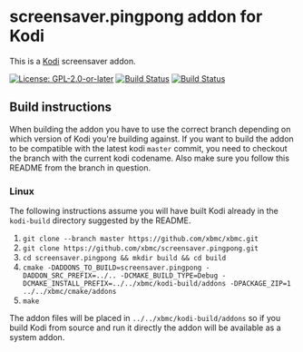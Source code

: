 # screensaver.pingpong addon for Kodi

This is a [Kodi](https://kodi.tv) screensaver addon.

[![License: GPL-2.0-or-later](https://img.shields.io/badge/License-GPL%20v2+-blue.svg)](LICENSE.md)
[![Build Status](https://dev.azure.com/teamkodi/binary-addons/_apis/build/status/xbmc.screensaver.pingpong?branchName=Matrix)](https://dev.azure.com/teamkodi/binary-addons/_build/latest?definitionId=46&branchName=Matrix)
[![Build Status](https://jenkins.kodi.tv/view/Addons/job/xbmc/job/screensaver.pingpong/job/Matrix/badge/icon)](https://jenkins.kodi.tv/blue/organizations/jenkins/xbmc%2Fscreensaver.pingpong/branches/)
<!--- [![Build Status](https://ci.appveyor.com/api/projects/status/github/xbmc/screensaver.pingpong?branch=Matrix&svg=true)](https://ci.appveyor.com/project/xbmc/screensaver-pingpong?branch=Matrix) -->

## Build instructions

When building the addon you have to use the correct branch depending on which version of Kodi you're building against.
If you want to build the addon to be compatible with the latest kodi `master` commit, you need to checkout the branch with the current kodi codename.
Also make sure you follow this README from the branch in question.

### Linux

The following instructions assume you will have built Kodi already in the `kodi-build` directory 
suggested by the README.

1. `git clone --branch master https://github.com/xbmc/xbmc.git`
2. `git clone https://github.com/xbmc/screensaver.pingpong.git`
3. `cd screensaver.pingpong && mkdir build && cd build`
4. `cmake -DADDONS_TO_BUILD=screensaver.pingpong -DADDON_SRC_PREFIX=../.. -DCMAKE_BUILD_TYPE=Debug -DCMAKE_INSTALL_PREFIX=../../xbmc/kodi-build/addons -DPACKAGE_ZIP=1 ../../xbmc/cmake/addons`
5. `make`

The addon files will be placed in `../../xbmc/kodi-build/addons` so if you build Kodi from source and run it directly 
the addon will be available as a system addon.
